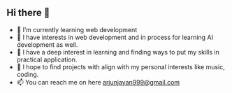 ## Hi there 👋

<!--
**arjunjayan999/arjunjayan999** is a ✨ _special_ ✨ repository because its `README.md` (this file) appears on your GitHub profile.

Here are some ideas to get you started:

- 🔭 I’m currently working on ...
- 🌱 I’m currently learning ...
- 👯 I’m looking to collaborate on ...
- 🤔 I’m looking for help with ...
- 💬 Ask me about ...
- 📫 How to reach me: ...
- 😄 Pronouns: ...
- ⚡ Fun fact: ...
-->

- 🌱 I’m currently learning web development
- 🤔 I have interests in web development and in process for learning AI development as well.
- 🎈 I have a deep interest in learning and finding ways to put my skills in practical application.
- 🎉 I hope to find projects with align with my personal interests like music, coding.
- 📫 You can reach me on here arjunjayan999@gmail.com
  
